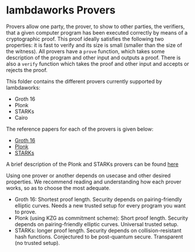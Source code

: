 # lambdaworks Provers

Provers allow one party, the prover, to show to other parties, the verifiers, that a given computer program has been executed correctly by means of a cryptographic proof. This proof ideally satisfies the following two properties: it is fast to verify and its size is small (smaller than the size of the witness). All provers have a `prove` function, which takes some description of the program and other input and outputs a proof. There is also a `verify` function which takes the proof and other input and accepts or rejects the proof.

This folder contains the different provers currently supported by lambdaworks:
- Groth 16
- Plonk
- STARKs
- Cairo

The reference papers for each of the provers is given below:
- [Groth 16](https://eprint.iacr.org/2016/260)
- [Plonk](https://eprint.iacr.org/2019/953)
- [STARKs](https://eprint.iacr.org/2018/046.pdf)

A brief description of the Plonk and STARKs provers can be found [here](https://github.com/lambdaclass/lambdaworks/tree/main/docs/src)

Using one prover or another depends on usecase and other desired properties. We recommend reading and understanding how each prover works, so as to choose the most adequate.
- Groth 16: Shortest proof length. Security depends on pairing-friendly elliptic curves. Needs a new trusted setup for every program you want to prove.
- Plonk (using KZG as commitment scheme): Short proof length. Security depends on pairing-friendly elliptic curves. Universal trusted setup.
- STARKs: longer proof length. Security depends on collision-resistant hash functions. Conjectured to be post-quantum secure. Transparent (no trusted setup).
